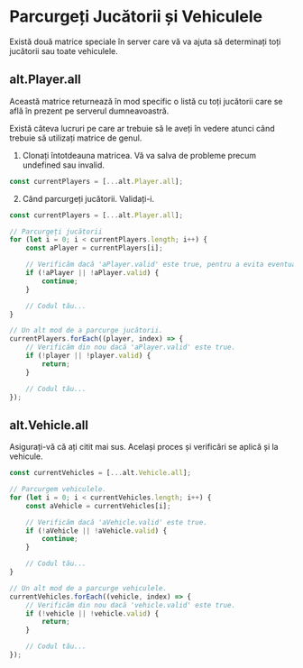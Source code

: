 # Parcurgeți Jucătorii și Vehiculele

Există două matrice speciale în server care vă va ajuta să determinați toți jucătorii sau toate vehiculele.

## alt.Player.all

Această matrice returnează în mod specific o listă cu toți jucătorii care se află în prezent pe serverul dumneavoastră.

Există câteva lucruri pe care ar trebuie să le aveți în vedere atunci când trebuie să utilizați matrice de genul.

1. Clonați întotdeauna matricea. Vă va salva de probleme precum undefined sau invalid.

```js
const currentPlayers = [...alt.Player.all];
```

2. Când parcurgeți jucătorii. Validați-i.

```js
const currentPlayers = [...alt.Player.all];

// Parcurgeți jucătorii
for (let i = 0; i < currentPlayers.length; i++) {
    const aPlayer = currentPlayers[i];

    // Verificăm dacă 'aPlayer.valid' este true, pentru a evita eventuale probleme.
    if (!aPlayer || !aPlayer.valid) {
        continue;
    }

    // Codul tău...
}

// Un alt mod de a parcurge jucătorii.
currentPlayers.forEach((player, index) => {
    // Verificăm din nou dacă 'aPlayer.valid' este true.
    if (!player || !player.valid) {
        return;
    }

    // Codul tău...
});
```

## alt.Vehicle.all

Asigurați-vă că ați citit mai sus. Același proces și verificări se aplică și la vehicule.

```js
const currentVehicles = [...alt.Vehicle.all];

// Parcurgem vehiculele.
for (let i = 0; i < currentVehicles.length; i++) {
    const aVehicle = currentVehicles[i];

    // Verificăm dacă 'aVehicle.valid' este true.
    if (!aVehicle || !aVehicle.valid) {
        continue;
    }

    // Codul tău...
}

// Un alt mod de a parcurge vehiculele.
currentVehicles.forEach((vehicle, index) => {
    // Verificăm din nou dacă 'vehicle.valid' este true.
    if (!vehicle || !vehicle.valid) {
        return;
    }

    // Codul tău...
});
```
